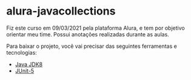 # alura-javacollections

Fiz este curso em 09/03/2021 pela plataforma Alura, e tem por objetivo orientar meu time.
Possui anotações realizadas durante as aulas.

Para baixar o projeto, você vai precisar das seguintes ferramentas e tecnologias:
- [Java JDK8](http://www.oracle.com/technetwork/pt/java/javase/downloads/jdk8-downloads-2133151.html)
- [JUnit-5](https://mvnrepository.com/artifact/org.junit.jupiter/junit-jupiter-api/5.8.2)
